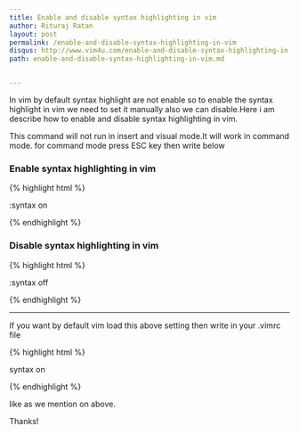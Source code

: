 ```yaml
---
title: Enable and disable syntax highlighting in vim
author: Rituraj Ratan
layout: post
permalink: /enable-and-disable-syntax-highlighting-in-vim
disqus: http://www.vim4u.com/enable-and-disable-syntax-highlighting-in-vim.md
path: enable-and-disable-syntax-highlighting-in-vim.md


---
```


In vim by default syntax highlight are not enable so to enable the syntax highlight in vim we need to set it manually also we can disable.Here i am describe how to enable and disable syntax highlighting in vim. 

This command will not run in insert and visual mode.It will work in command mode. for command mode press ESC key then write below        

### Enable syntax highlighting in vim

{% highlight html %}

:syntax on

{% endhighlight %}

### Disable syntax highlighting in vim

{% highlight html %}

:syntax off

{% endhighlight %}


-----

If you want by default vim load this above setting then write in your .vimrc file

{% highlight html %}

syntax on

{% endhighlight %}

like as we mention on above.

Thanks!
